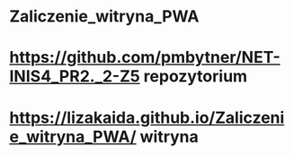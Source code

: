 # Zaliczenie_witryna_PWA
# https://github.com/pmbytner/NET-INIS4_PR2._2-Z5           repozytorium
# https://lizakaida.github.io/Zaliczenie_witryna_PWA/       witryna

